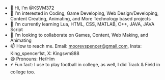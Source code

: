 - 👋 Hi, I’m @KSVM372
- 👀 I’m interested in Coding, Game Developing, Web Design/Developing, Content Creating, Animating, and More Technology based projects
- 🌱 I’m currently learning Lua, HTML, CSS, MATLAB, C++, JAVA, JAVA Script
- 💞️ I’m looking to collaborate on Games, Content, Web Making, and Animating
- 📫 How to reach me. Email: moorevspencer@gmail.com, Insta: King_spencer1st, X: Kingsvm888
- 😄 Pronouns: He/Him
- ⚡ Fun fact: I use to play football in college, as well, I did Track & Field in college too.

<!---
KSVM372/KSVM372 is a ✨ special ✨ repository because its `README.md` (this file) appears on your GitHub profile.
You can click the Preview link to take a look at your changes.
--->
